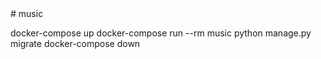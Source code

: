 <!-- Music Library --># music
<!-- Use sudo in case of permission errors -->
docker-compose up
docker-compose run --rm music python manage.py migrate
docker-compose down
